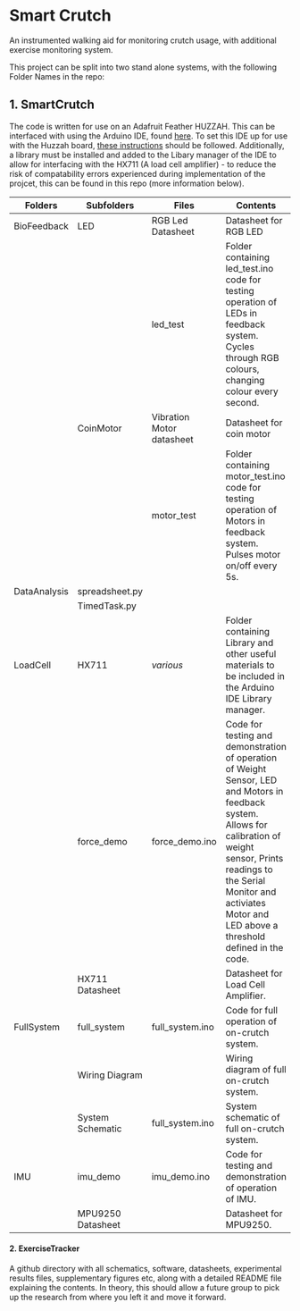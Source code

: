 # Smart Crutch
An instrumented walking aid for monitoring crutch usage, with additional exercise monitoring system.

This project can be split into two stand alone systems, with the following Folder Names in the repo:

## 1. SmartCrutch
The code is written for use on an Adafruit Feather HUZZAH. This can be interfaced with using the Arduino IDE, found [here](https://www.arduino.cc/en/main/software). To set this IDE up for use with the Huzzah board, [these instructions](https://learn.adafruit.com/adafruit-feather-huzzah-esp8266/using-arduino-ide) should be followed. Additionally, a library must be installed and added to the Libary manager of the IDE to allow for interfacing with the HX711 (A load cell amplifier) - to reduce the risk of compatability errors experienced during implementation of the projcet, this can be found in this repo (more information below). 


| Folders     | Subfolders    | Files       |  Contents               |
| ----------- |---------------| ------------|-------------------------|
| BioFeedback | LED           | RGB Led Datasheet   | Datasheet for RGB LED |
|             |               | led_test    | Folder containing led_test.ino code for testing operation of LEDs in feedback system. Cycles through RGB colours, changing colour every second. |
|             | CoinMotor     | Vibration Motor datasheet    | Datasheet for coin motor|
|             |               | motor_test   | Folder containing motor_test.ino code for testing operation of Motors in feedback system. Pulses motor on/off every 5s.|
| DataAnalysis|spreadsheet.py|              |             |
|             |TimedTask.py|              |             |
| LoadCell    | HX711         | *various*    |Folder containing Library and other useful materials to be included in the Arduino IDE Library manager.  |
|             |force_demo     |force_demo.ino|Code for testing and demonstration of operation of Weight Sensor, LED and Motors in feedback system. Allows for calibration of weight sensor, Prints readings to the Serial Monitor and activiates Motor and LED above a threshold defined in the code. |
|             |HX711 Datasheet|              |Datasheet for Load Cell Amplifier.|
|FullSystem   |full_system     |full_system.ino|Code for full operation of on-crutch system.|
|             |Wiring Diagram     | |Wiring diagram of full on-crutch system.|
|             |System Schematic|full_system.ino|System schematic of full on-crutch system.|
|IMU          |imu_demo     |imu_demo.ino|Code for testing and demonstration of operation of IMU. |
|             |MPU9250 Datasheet|              |Datasheet for MPU9250.|



#### 2. ExerciseTracker


A github directory with all schematics, software, datasheets, experimental results files, supplementary figures etc, 
along with a detailed README file explaining the contents. 
In theory, this should allow a future group to pick up the research from where you left it and move it forward.
